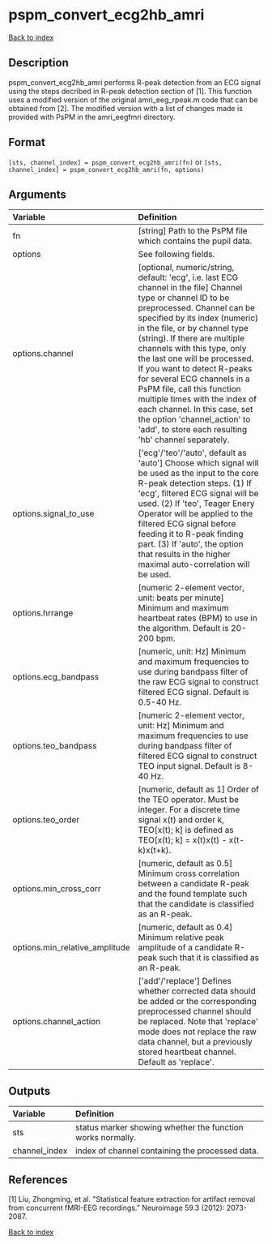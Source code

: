 # pspm_convert_ecg2hb_amri
[Back to index](/PsPM/ref/)

## Description

pspm_convert_ecg2hb_amri performs R-peak detection from an ECG signal using the steps decribed in R-peak detection section of [1]. This function uses a modified version of the original amri_eeg_rpeak.m code that can be obtained from [2]. The modified version with a list of changes made is provided with PsPM in the amri_eegfmri directory.


## Format

`[sts, channel_index] = pspm_convert_ecg2hb_amri(fn)` or
`[sts, channel_index] = pspm_convert_ecg2hb_amri(fn, options)`


## Arguments

| Variable | Definition |
|:--|:--|
| fn | [string] Path to the PsPM file which contains the pupil data. |
| options | See following fields. |
| options.channel | [optional, numeric/string, default: 'ecg', i.e. last ECG channel in the file] Channel type or channel ID to be preprocessed. Channel can be specified by its index (numeric) in the file, or by channel type (string). If there are multiple channels with this type, only the last one will be processed. If you want to detect R-peaks for several ECG channels in a PsPM file, call this function multiple times with the index of each channel. In this case, set the option 'channel_action' to 'add', to store each resulting 'hb' channel separately. |
| options.signal_to_use | ['ecg'/'teo'/'auto', default as 'auto'] Choose which signal will be used as the input to the core R-peak detection steps. (1) If 'ecg', filtered ECG signal will be used. (2) If 'teo', Teager Enery Operator will be applied to the filtered ECG signal before feeding it to R-peak finding part. (3) If 'auto', the option that results in the higher maximal auto-correlation will be used. |
| options.hrrange | [numeric 2-element vector, unit: beats per minute] Minimum and maximum heartbeat rates (BPM) to use in the algorithm. Default is 20-200 bpm. |
| options.ecg_bandpass | [numeric, unit: Hz] Minimum and maximum frequencies to use during bandpass filter of the raw ECG signal to construct filtered ECG signal. Default is 0.5-40 Hz. |
| options.teo_bandpass | [numeric 2-element vector, unit: Hz] Minimum and maximum frequencies to use during bandpass filter of filtered ECG signal to construct TEO input signal. Default is 8-40 Hz. |
| options.teo_order | [numeric, default as 1] Order of the TEO operator. Must be integer. For a discrete time signal x(t) and order k, TEO[x(t); k] is defined as TEO[x(t); k] = x(t)x(t) - x(t-k)x(t+k). |
| options.min_cross_corr | [numeric, default as 0.5] Minimum cross correlation between a candidate R-peak and the found template such that the candidate is classified as an R-peak. |
| options.min_relative_amplitude | [numeric, default as 0.4] Minimum relative peak amplitude of a candidate R-peak such that it is classified as an R-peak. |
| options.channel_action | ['add'/'replace'] Defines whether corrected data should be added or the corresponding preprocessed channel should be replaced. Note that 'replace' mode does not replace the raw data channel, but a previously stored heartbeat channel. Default as 'replace'. |

## Outputs

| Variable | Definition |
|:--|:--|
| sts | status marker showing whether the function works normally. |
| channel_index | index of channel containing the processed data. |


## References

[1] Liu, Zhongming, et al. "Statistical feature extraction for artifact removal from concurrent fMRI-EEG recordings." Neuroimage 59.3 (2012): 2073-2087.



[Back to index](/PsPM/ref/)
